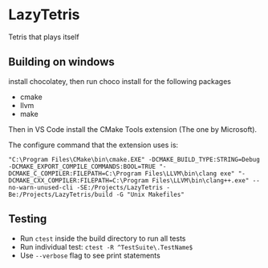 # LazyTetris
Tetris that plays itself

## Building on windows
install chocolatey, then run choco install for the following packages
* cmake
* llvm
* make

Then in VS Code install the CMake Tools extension (The one by Microsoft).

The configure command that the extension uses is:
```
"C:\Program Files\CMake\bin\cmake.EXE" -DCMAKE_BUILD_TYPE:STRING=Debug -DCMAKE_EXPORT_COMPILE_COMMANDS:BOOL=TRUE "-DCMAKE_C_COMPILER:FILEPATH=C:\Program Files\LLVM\bin\clang exe" "-DCMAKE_CXX_COMPILER:FILEPATH=C:\Program Files\LLVM\bin\clang++.exe" --no-warn-unused-cli -SE:/Projects/LazyTetris -Be:/Projects/LazyTetris/build -G "Unix Makefiles"
```

## Testing

* Run `ctest` inside the build directory to run all tests 
* Run individual test: `ctest -R ^TestSuite\.TestName$`
* Use `--verbose` flag to see print statements